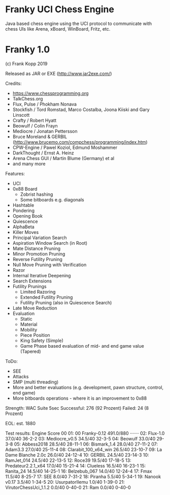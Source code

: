 # Franky UCI Chess Engine
Java based chess engine using the UCI protocol to communicate with chess UIs like Arena, xBoard, WinBoard, Fritz, etc.

Franky 1.0
==============================================
(c) Frank Kopp 2019

Released as JAR or EXE (http://www.jar2exe.com/)

Credits:
- https://www.chessprogramming.org
- TalkChess.org
- Flux, Pulse / Phokham Nonava
- Stockfish / Tord Romstad, Marco Costalba, Joona Kiiski and Gary Linscott
- Crafty / Robert Hyatt
- Beowulf / Colin Frayn
- Mediocre / Jonatan Pettersson
- Bruce Moreland & GERBIL (http://www.brucemo.com/compchess/programming/index.htm)
- CPW-Engine / Pawel Koziol, Edmund Moshammer
- DarkThought / Ernst A. Heinz
- Arena Chess GUI / Martin Blume (Germany) et al
- and many more

Features:
- UCI
- 0x88 Board
    - Zobrist hashing
    - Some bitboards e.g. diagonals
- Hashtable
- Pondering
- Opening Book
- Quiescence
- AlphaBeta
- Killer Moves
- Principal Variation Search
- Aspiration Window Search (in Root)
- Mate Distance Pruning
- Minor Promotion Pruning
- Reverse Futility Pruning
- Null Move Pruning with Verification
- Razor
- Internal Iterative Deepening
- Search Extensions
- Futility Prunings
    - Limited Razoring
    - Extended Futility Pruning
    - Futility Pruning (also in Quiescence Search)
- Late Move Reduction
- Evaluation
    - Static
    - Material
    - Mobility
    - Piece Position
    - King Safety (Simple)
    - Game Phase based evaluation of mid- and end game value (Tapered)

ToDo:
- SEE
- Attacks
- SMP (multi threading)
- More and better evaluations (e.g. development, pawn structure, control, end game)
- More bitboards operations - where it is an improvement to 0x88

Strength:
    WAC Suite 5sec
    Successful: 276 (92 Prozent)
    Failed:      24 (8 Prozent)

EOL: est. 1880

Test results:
        Engine                Score          00
    01: 00 Franky-0.12        491.0/880 ·······
    02: Flux-1.0              37.0/40    36-2-2
    03: Mediocre_v0.5         34.5/40    32-3-5
    04: Beowulf               33.0/40    29-3-8
    05: Abbess2018            28.5/40   28-11-1
    06: Bismark_1.4           28.0/40   27-11-2
    07: Adam3.3               27.0/40   25-11-4
    08: Clarabit_100_x64_win  26.5/40   23-10-7
    09: La Dame Blanche 2.0c  26.0/40   24-12-4
    10: GERBIL                24.5/40   23-14-3
    10: RamJet_014            24.5/40   22-13-5
    12: Roce39                19.5/40   17-18-5
    13: Predateur2.2.1_x64    17.0/40   15-21-4
    14: Clueless              16.5/40   16-23-1
    15: Ranita_24             14.5/40   14-25-1
    16: Belzebub_067          14.0/40   12-24-4
    17: Fmax                  11.5/40    8-25-7
    17: SEE                   8.0/40     7-31-2
    18: Piranha               5.5/40     5-34-1
    19: Nanook v0.17          3.5/40     1-34-5
    20: UsurpatorIIemu        1.0/40     1-39-0
    21: VirutorChessUci_1.1.2 0.0/40     0-40-0
    21: Ram                   0.0/40     0-40-0
